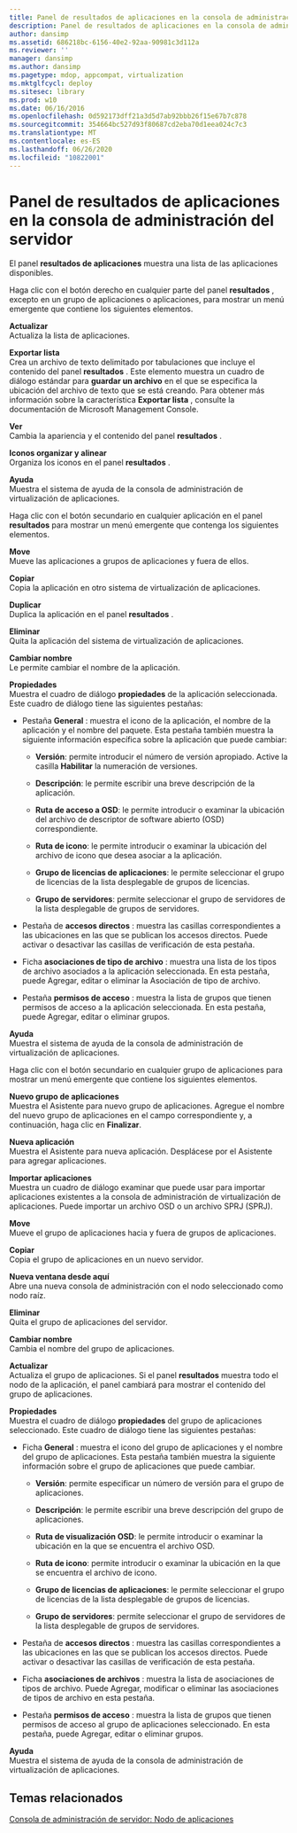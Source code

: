 ```yaml
---
title: Panel de resultados de aplicaciones en la consola de administración del servidor
description: Panel de resultados de aplicaciones en la consola de administración del servidor
author: dansimp
ms.assetid: 686218bc-6156-40e2-92aa-90981c3d112a
ms.reviewer: ''
manager: dansimp
ms.author: dansimp
ms.pagetype: mdop, appcompat, virtualization
ms.mktglfcycl: deploy
ms.sitesec: library
ms.prod: w10
ms.date: 06/16/2016
ms.openlocfilehash: 0d592173dff21a3d5d7ab92bbb26f15e67b7c878
ms.sourcegitcommit: 354664bc527d93f80687cd2eba70d1eea024c7c3
ms.translationtype: MT
ms.contentlocale: es-ES
ms.lasthandoff: 06/26/2020
ms.locfileid: "10822001"
---
```

# Panel de resultados de aplicaciones en la consola de administración del servidor


El panel **resultados de aplicaciones** muestra una lista de las aplicaciones disponibles.

Haga clic con el botón derecho en cualquier parte del panel **resultados** , excepto en un grupo de aplicaciones o aplicaciones, para mostrar un menú emergente que contiene los siguientes elementos.

<a href="" id="refresh"></a>**Actualizar**  
Actualiza la lista de aplicaciones.

<a href="" id="export-list"></a>**Exportar lista**  
Crea un archivo de texto delimitado por tabulaciones que incluye el contenido del panel **resultados** . Este elemento muestra un cuadro de diálogo estándar para **guardar un archivo** en el que se especifica la ubicación del archivo de texto que se está creando. Para obtener más información sobre la característica **Exportar lista** , consulte la documentación de Microsoft Management Console.

<a href="" id="view"></a>**Ver**  
Cambia la apariencia y el contenido del panel **resultados** .

<a href="" id="arrange-line-up-icons"></a>**Iconos organizar y alinear**  
Organiza los iconos en el panel **resultados** .

<a href="" id="help"></a>**Ayuda**  
Muestra el sistema de ayuda de la consola de administración de virtualización de aplicaciones.

Haga clic con el botón secundario en cualquier aplicación en el panel **resultados** para mostrar un menú emergente que contenga los siguientes elementos.

<a href="" id="move"></a>**Move**  
Mueve las aplicaciones a grupos de aplicaciones y fuera de ellos.

<a href="" id="copy"></a>**Copiar**  
Copia la aplicación en otro sistema de virtualización de aplicaciones.

<a href="" id="duplicate"></a>**Duplicar**  
Duplica la aplicación en el panel **resultados** .

<a href="" id="delete"></a>**Eliminar**  
Quita la aplicación del sistema de virtualización de aplicaciones.

<a href="" id="rename"></a>**Cambiar nombre**  
Le permite cambiar el nombre de la aplicación.

<a href="" id="properties"></a>**Propiedades**  
Muestra el cuadro de diálogo **propiedades** de la aplicación seleccionada. Este cuadro de diálogo tiene las siguientes pestañas:

-   Pestaña **General** : muestra el icono de la aplicación, el nombre de la aplicación y el nombre del paquete. Esta pestaña también muestra la siguiente información específica sobre la aplicación que puede cambiar:

    -   **Versión**: permite introducir el número de versión apropiado. Active la casilla **Habilitar** la numeración de versiones.

    -   **Descripción**: le permite escribir una breve descripción de la aplicación.

    -   **Ruta de acceso a OSD**: le permite introducir o examinar la ubicación del archivo de descriptor de software abierto (OSD) correspondiente.

    -   **Ruta de icono**: le permite introducir o examinar la ubicación del archivo de icono que desea asociar a la aplicación.

    -   **Grupo de licencias de aplicaciones**: le permite seleccionar el grupo de licencias de la lista desplegable de grupos de licencias.

    -   **Grupo de servidores**: permite seleccionar el grupo de servidores de la lista desplegable de grupos de servidores.

-   Pestaña de **accesos directos** : muestra las casillas correspondientes a las ubicaciones en las que se publican los accesos directos. Puede activar o desactivar las casillas de verificación de esta pestaña.

-   Ficha **asociaciones de tipo de archivo** : muestra una lista de los tipos de archivo asociados a la aplicación seleccionada. En esta pestaña, puede Agregar, editar o eliminar la Asociación de tipo de archivo.

-   Pestaña **permisos de acceso** : muestra la lista de grupos que tienen permisos de acceso a la aplicación seleccionada. En esta pestaña, puede Agregar, editar o eliminar grupos.

<a href="" id="help"></a>**Ayuda**  
Muestra el sistema de ayuda de la consola de administración de virtualización de aplicaciones.

Haga clic con el botón secundario en cualquier grupo de aplicaciones para mostrar un menú emergente que contiene los siguientes elementos.

<a href="" id="new-application-group"></a>**Nuevo grupo de aplicaciones**  
Muestra el Asistente para nuevo grupo de aplicaciones. Agregue el nombre del nuevo grupo de aplicaciones en el campo correspondiente y, a continuación, haga clic en **Finalizar**.

<a href="" id="new-application"></a>**Nueva aplicación**  
Muestra el Asistente para nueva aplicación. Desplácese por el Asistente para agregar aplicaciones.

<a href="" id="import-applications"></a>**Importar aplicaciones**  
Muestra un cuadro de diálogo examinar que puede usar para importar aplicaciones existentes a la consola de administración de virtualización de aplicaciones. Puede importar un archivo OSD o un archivo SPRJ (SPRJ).

<a href="" id="move"></a>**Move**  
Mueve el grupo de aplicaciones hacia y fuera de grupos de aplicaciones.

<a href="" id="copy"></a>**Copiar**  
Copia el grupo de aplicaciones en un nuevo servidor.

<a href="" id="new-window-from-here"></a>**Nueva ventana desde aquí**  
Abre una nueva consola de administración con el nodo seleccionado como nodo raíz.

<a href="" id="delete"></a>**Eliminar**  
Quita el grupo de aplicaciones del servidor.

<a href="" id="rename"></a>**Cambiar nombre**  
Cambia el nombre del grupo de aplicaciones.

<a href="" id="refresh"></a>**Actualizar**  
Actualiza el grupo de aplicaciones. Si el panel **resultados** muestra todo el nodo de la aplicación, el panel cambiará para mostrar el contenido del grupo de aplicaciones.

<a href="" id="properties"></a>**Propiedades**  
Muestra el cuadro de diálogo **propiedades** del grupo de aplicaciones seleccionado. Este cuadro de diálogo tiene las siguientes pestañas:

-   Ficha **General** : muestra el icono del grupo de aplicaciones y el nombre del grupo de aplicaciones. Esta pestaña también muestra la siguiente información sobre el grupo de aplicaciones que puede cambiar.

    -   **Versión**: permite especificar un número de versión para el grupo de aplicaciones.

    -   **Descripción**: le permite escribir una breve descripción del grupo de aplicaciones.

    -   **Ruta de visualización OSD**: le permite introducir o examinar la ubicación en la que se encuentra el archivo OSD.

    -   **Ruta de icono**: permite introducir o examinar la ubicación en la que se encuentra el archivo de icono.

    -   **Grupo de licencias de aplicaciones**: le permite seleccionar el grupo de licencias de la lista desplegable de grupos de licencias.

    -   **Grupo de servidores**: permite seleccionar el grupo de servidores de la lista desplegable de grupos de servidores.

-   Pestaña de **accesos directos** : muestra las casillas correspondientes a las ubicaciones en las que se publican los accesos directos. Puede activar o desactivar las casillas de verificación de esta pestaña.

-   Ficha **asociaciones de archivos** : muestra la lista de asociaciones de tipos de archivo. Puede Agregar, modificar o eliminar las asociaciones de tipos de archivo en esta pestaña.

-   Pestaña **permisos de acceso** : muestra la lista de grupos que tienen permisos de acceso al grupo de aplicaciones seleccionado. En esta pestaña, puede Agregar, editar o eliminar grupos.

<a href="" id="help"></a>**Ayuda**  
Muestra el sistema de ayuda de la consola de administración de virtualización de aplicaciones.

## Temas relacionados


[Consola de administración de servidor: Nodo de aplicaciones](server-management-console-applications-node.md)

 

 





